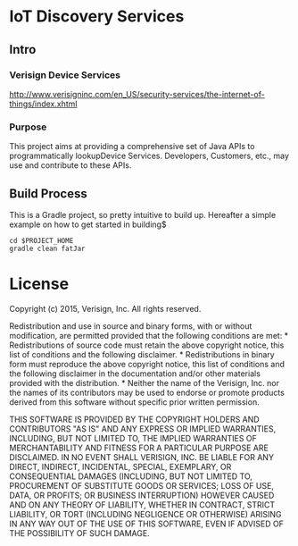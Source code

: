 # IoT Discovery Services

## Intro

### Verisign Device Services
http://www.verisigninc.com/en_US/security-services/the-internet-of-things/index.xhtml 

### Purpose
This project aims at providing a comprehensive set of Java APIs to programmatically lookupDevice Services. Developers, Customers, etc., may use and contribute to these APIs.

## Build Process
This is a Gradle project, so pretty intuitive to build up. Hereafter a simple example on how to get started in building$

```
cd $PROJECT_HOME
gradle clean fatJar
```


# License
Copyright (c) 2015, Verisign, Inc.
All rights reserved.

Redistribution and use in source and binary forms, with or without
modification, are permitted provided that the following conditions are met:
    * Redistributions of source code must retain the above copyright
      notice, this list of conditions and the following disclaimer.
    * Redistributions in binary form must reproduce the above copyright
      notice, this list of conditions and the following disclaimer in the
      documentation and/or other materials provided with the distribution.
    * Neither the name of the Verisign, Inc. nor the
      names of its contributors may be used to endorse or promote products
      derived from this software without specific prior written permission.

THIS SOFTWARE IS PROVIDED BY THE COPYRIGHT HOLDERS AND CONTRIBUTORS "AS IS" AND
ANY EXPRESS OR IMPLIED WARRANTIES, INCLUDING, BUT NOT LIMITED TO, THE IMPLIED
WARRANTIES OF MERCHANTABILITY AND FITNESS FOR A PARTICULAR PURPOSE ARE
DISCLAIMED. IN NO EVENT SHALL VERISIGN, INC. BE LIABLE FOR ANY
DIRECT, INDIRECT, INCIDENTAL, SPECIAL, EXEMPLARY, OR CONSEQUENTIAL DAMAGES
(INCLUDING, BUT NOT LIMITED TO, PROCUREMENT OF SUBSTITUTE GOODS OR SERVICES;
LOSS OF USE, DATA, OR PROFITS; OR BUSINESS INTERRUPTION) HOWEVER CAUSED AND
ON ANY THEORY OF LIABILITY, WHETHER IN CONTRACT, STRICT LIABILITY, OR TORT
(INCLUDING NEGLIGENCE OR OTHERWISE) ARISING IN ANY WAY OUT OF THE USE OF THIS
SOFTWARE, EVEN IF ADVISED OF THE POSSIBILITY OF SUCH DAMAGE.
